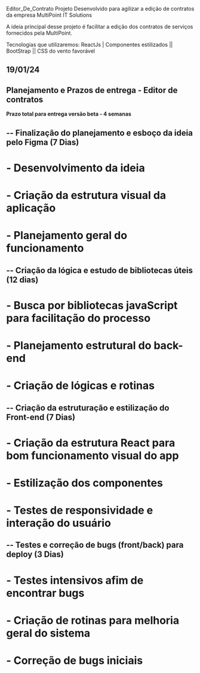 Editor_De_Contrato
Projeto Desenvolvido para agilizar a edição de contratos da empresa MultiPoint IT Solutions

A ideia principal desse projeto é facilitar a edição dos contratos de serviços fornecidos pela MultiPoint.

Tecnologias que utilizaremos: ReactJs | Componentes estilizados || BootStrap || CSS do vento favorável

## 19/01/24 ##


## Planejamento e Prazos de entrega - Editor de contratos 

**Prazo total para entrega versão beta - 4 semanas**
 
## -- Finalização do planejamento e esboço da ideia pelo Figma (7 Dias)
# - Desenvolvimento da ideia 
# - Criação da estrutura visual da aplicação
# - Planejamento geral do funcionamento

## -- Criação da lógica e estudo de bibliotecas úteis (12 dias)
# - Busca por bibliotecas javaScript para facilitação do processo
# - Planejamento estrutural do back-end
# - Criação de lógicas e rotinas

## -- Criação da estruturação e estilização do Front-end (7 Dias)
# - Criação da estrutura React para bom funcionamento visual do app
# - Estilização dos componentes
# - Testes de responsividade e interação do usuário

## -- Testes e correção de bugs (front/back) para deploy (3 Dias)
# - Testes intensivos afim de encontrar bugs
# - Criação de rotinas para melhoria geral do sistema
# - Correção de bugs iniciais
